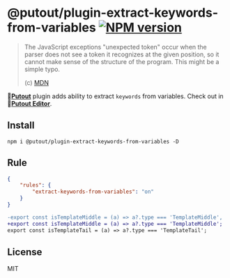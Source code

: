 # @putout/plugin-extract-keywords-from-variables [![NPM version][NPMIMGURL]][NPMURL]

[NPMIMGURL]: https://img.shields.io/npm/v/@putout/plugin-extract-keywords-from-variables.svg?style=flat&longCache=true
[NPMURL]: https://npmjs.org/package/@putout/plugin-extract-keywords-from-variables "npm"

> The JavaScript exceptions "unexpected token" occur when the parser does not see a token it recognizes at the given position, so it cannot make sense of the structure of the program. This might be a simple typo.
>
> (c) [MDN](https://developer.mozilla.org/en-US/docs/Web/JavaScript/Reference/Errors/Unexpected_token)

🐊[**Putout**](https://github.com/coderaiser/putout) plugin adds ability to extract `keywords` from variables. Check out in 🐊[**Putout Editor**](https://putout.cloudcmd.io/#/gist/fcaedaa9daf7f3a771274aca0da9ab1b).

## Install

```
npm i @putout/plugin-extract-keywords-from-variables -D
```

## Rule

```json
{
    "rules": {
        "extract-keywords-from-variables": "on"
    }
}
```

```diff
-export const isTemplateMiddle = (a) => a?.type === 'TemplateMiddle',
+export const isTemplateMiddle = (a) => a?.type === 'TemplateMiddle';
export const isTemplateTail = (a) => a?.type === 'TemplateTail';
```

## License

MIT
